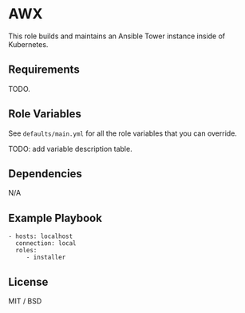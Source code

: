 AWX
=======

This role builds and maintains an Ansible Tower instance inside of Kubernetes.

Requirements
------------

TODO.

Role Variables
--------------

See `defaults/main.yml` for all the role variables that you can override.

TODO: add variable description table.

Dependencies
------------

N/A

Example Playbook
----------------

    - hosts: localhost
      connection: local
      roles:
         - installer

License
-------

MIT / BSD

